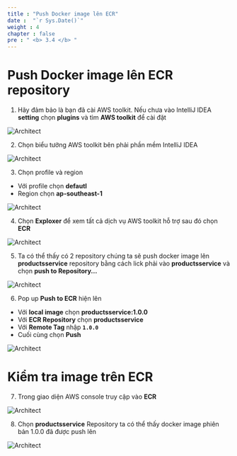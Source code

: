 ```yaml
---
title : "Push Docker image lên ECR"
date :  "`r Sys.Date()`" 
weight : 4
chapter : false
pre : " <b> 3.4 </b> "
---
```


# Push Docker image lên ECR repository

1. Hãy đảm bảo là bạn đã cài AWS toolkit. Nếu chưa vào IntelliJ IDEA **setting** chọn **plugins** và tìm **AWS toolkit** để cài đặt

![Architect](/images/3/pushImage/01.png?featherlight=false&width=80pc)

2. Chọn biểu tưởng AWS toolkit bên phải phần mềm IntelliJ IDEA

![Architect](/images/3/pushImage/02.png?featherlight=false&width=80pc)

3. Chọn profile và region
- Với profile chọn **defautl**
- Region chọn **ap-southeast-1**

![Architect](/images/3/pushImage/03.png?featherlight=false&width=80pc)

4. Chọn **Exploxer** để xem tất cả dịch vụ AWS toolkit hỗ trợ sau đó chọn **ECR**

![Architect](/images/3/pushImage/04.png?featherlight=false&width=80pc)

5. Ta có thể thấy có 2 repository chúng ta sẽ push docker image lên **productsservice** repository bằng cách lick phải vào  **productsservice** và chọn **push to Repository...**

![Architect](/images/3/pushImage/05.png?featherlight=false&width=80pc)

6. Pop up **Push to ECR** hiện lên 
- Với **local image** chọn **productsservice:1.0.0**
- Với **ECR Repository** chọn **productsservice**
- Với **Remote Tag** nhập **```1.0.0```**
- Cuối cùng chọn **Push**

![Architect](/images/3/pushImage/06.png?featherlight=false&width=80pc)

# Kiểm tra image trên ECR

7. Trong giao diện AWS console truy cập vào **ECR**

![Architect](/images/3/pushImage/07.png?featherlight=false&width=80pc)

8. Chọn **productsservice** Repository ta có thể thấy docker image phiên bản 1.0.0 đã được push lên


![Architect](/images/3/pushImage/08.png?featherlight=false&width=80pc)

